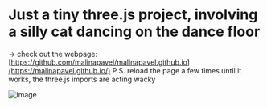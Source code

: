 # Just a tiny three.js project, involving a silly cat dancing on the dance floor
-> check out the webpage: [https://github.com/malinapavel/malinapavel.github.io](https://malinapavel.github.io/)
P.S. reload the page a few times until it works, the three.js imports are acting wacky

![image](https://github.com/malinapavel/malinapavel.github.io/assets/102177012/4e01e331-f8d3-472b-8656-7780c5bbb39c)
